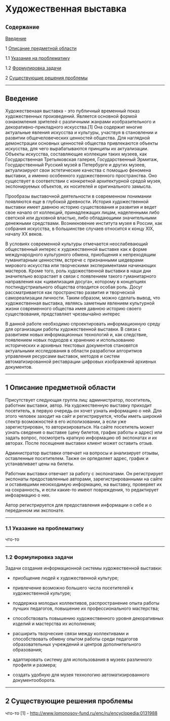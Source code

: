 # Художественная выставка
## `Содержание`

[Введение](#введение)

1 [Описание предметной области](#по)

1.1 [Указание на проблематику](#проблематика)

1.2 [Формулировка задачи](#формулировка_задачи)

2 [Существующие решения проблемы](#решения_проблемы)

***
## Введение <a name="введение"></a>
Художественаая выставка - это публичный временный показ художественных произведений. Является основной формой ознакомления зрителей с различными жанрами изобразительного и декоративно-прикладного искусства.[1] Она содержит многие актуальные явления искусства и культуры, участвуя в становлении и развитии общечеловеческих ценностей общества. Для наглядной демонстрации основных ценностей общества привлекаются объекты искусства, для чего вырабатываются принципы их актуализации.  Объекты искусства, составляющие коллекции таких музеев, как Государственная Третьяковская галерея, Государственный Эрмитаж, Государственный Русский музей в Петербурге и других музеев, актуализируют свои эстетические качества с помощью феномена выставки, а именно особенного художественного пространства. Оно существует в соответствии с конкретной архитектурной средой музея, экспонируемых объектов, их носителей и оригинального замысла.

Прообразы выставочной деятельности в современном понимании появляются еще в глубокой древности. История художественной выставки имеет давнюю историю существования и развития и ведет свое начало от коллекций, принадлежащих лицам, наделенными либо светской или духовной властью, либо обладающими значительными денежными средствами. Возникновение института музея в России, как собрания искусства, в большинстве случаев относится к концу XIX, началу XX веков. 

В условиях современной культуры отмечается неослабевающий общественный интерес к художественной выставке как к форме международного культурного обмена, приобщения к непреходящим гуманитарным ценностям, встрече с признанными шедеврами мирового искусства или творческими экспериментами начинающих мастеров. Кроме того, роль художественной выставки в наши дни значительно возрастает в связи с появлением такого гуманитарного направления как «цивилизация досуга», которому в концепциях постиндустриального общества отводится особая роль. Досуг рассматривается как пространство развития и творческой самореализации личности. Таким образом, можно сделать вывод, что художественная выставка, являясь заметным явлением культурной жизни современного общества имея давнюю историю своего существования, представляет чрезвычайно интерес

В данной работе необходимо спроектировать информационную среду для организации работы художественной выставки. В связи с развитием новых информационных технологий и, как следствие, появлением новых подходов к хранению и использованию исторических и архивных текстовых документов становятся актуальными исследования в области разработки алгоритмов управления ресурсами выставок, методов и систем автоматизированной реставрации цифровых изображений архивных документов.


***
## 1 Описание предметной области <a name="по"></a>
Присутствует следующая группа лиц: администратор, посетитель, работник выставки, автор.
На художественную выставку приходит посетитель, в первую очередь он хочет узнать информацию о ней. Для этого человек заходит на сайт и регистрируется, чтобы иметь широкий спектр возможностей в  его исполизовании, а если уже зарегистрирован, то авторизироваться. На сайте посетитель может узнать сведения о выставке (цену билетов, график работы и адрес) или задать вопрос, посмотреть краткую информацию об экспонатах и их авторах. После посещения выставки клиент может оставить отзыв. 

Администратор выставки отвечает на вопросы и анализирует отзывы, оставленные посетителем. Также он орпеделяет адрес, график и устанавливает цены на билеты. 

Работник выставки отвечает за работу с экспонатами. Он регистрирует экспонаты предоставленные авторами, зарегистрированными на сайте и оставившими неоюходимую информацию, на выставку, проверяет их на сохранность, и если какие-то имеют повреждения, то редактирует инфоармацию о них.

Автор регистрируется для предоставления информации о себе и о переданном им экспонате.
***
### 1.1 Указание на проблематику <a name="проблематика"></a>
что-то
***
### 1.2 Формулировка задачи <a name="формулировка_задачи"></a>
Задачи создания информационной системы художественной выставки:

- приобщение людей к художественной культуре;

- привлечение возможно большего числа посетителей к художественной культуре;

- поддержка молодых коллективов, распространение опыта работы лучших педагогов, повышение их профессионального мастерства;

- способствовать повышению художественного уровня декоративных изделий и мастерства их исполнения;

- расширить творческие связи между коллективами и способствовать обмену опытом работы среди педагогов образовательных учреждений и центров дополнительного образования;

- адаптировать систему для использования в музеях различного профиля и размера;

- создать удобную для музея технологию автоматизированного документооборота.



***
## 2 Существующие решения проблемы <a name="решения_проблемы"></a>
что-то
[1] - http://www.lomonosov-fund.ru/enc/ru/encyclopedia:0131988
